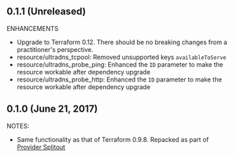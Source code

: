 ## 0.1.1 (Unreleased)

ENHANCEMENTS
* Upgrade to Terraform 0.12. There should be no breaking changes from a practitioner's perspective.
* resource/ultradns_tcpool: Removed unsupported keys `availableToServe`
* resource/ultradns_probe_ping: Enhanced the `ID` parameter to make the resource workable after dependency upgrade
* resource/ultradns_probe_http: Enhanced the `ID` parameter to make the resource workable after dependency upgrade
## 0.1.0 (June 21, 2017)

NOTES:

* Same functionality as that of Terraform 0.9.8. Repacked as part of [Provider Splitout](https://www.hashicorp.com/blog/upcoming-provider-changes-in-terraform-0-10/)
